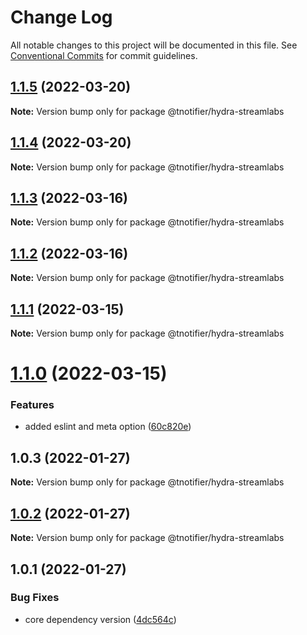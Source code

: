 # Change Log

All notable changes to this project will be documented in this file.
See [Conventional Commits](https://conventionalcommits.org) for commit guidelines.

## [1.1.5](https://github.com/tnotifier/hydra/compare/@tnotifier/hydra-streamlabs@1.1.4...@tnotifier/hydra-streamlabs@1.1.5) (2022-03-20)

**Note:** Version bump only for package @tnotifier/hydra-streamlabs





## [1.1.4](https://github.com/tnotifier/hydra/compare/@tnotifier/hydra-streamlabs@1.1.3...@tnotifier/hydra-streamlabs@1.1.4) (2022-03-20)

**Note:** Version bump only for package @tnotifier/hydra-streamlabs





## [1.1.3](https://github.com/tnotifier/hydra/compare/@tnotifier/hydra-streamlabs@1.1.2...@tnotifier/hydra-streamlabs@1.1.3) (2022-03-16)

**Note:** Version bump only for package @tnotifier/hydra-streamlabs





## [1.1.2](https://github.com/tnotifier/hydra/compare/@tnotifier/hydra-streamlabs@1.1.1...@tnotifier/hydra-streamlabs@1.1.2) (2022-03-16)

**Note:** Version bump only for package @tnotifier/hydra-streamlabs





## [1.1.1](https://github.com/tnotifier/hydra/compare/@tnotifier/hydra-streamlabs@1.1.0...@tnotifier/hydra-streamlabs@1.1.1) (2022-03-15)

**Note:** Version bump only for package @tnotifier/hydra-streamlabs





# [1.1.0](https://github.com/tnotifier/hydra/compare/@tnotifier/hydra-streamlabs@1.0.3...@tnotifier/hydra-streamlabs@1.1.0) (2022-03-15)


### Features

* added eslint and meta option ([60c820e](https://github.com/tnotifier/hydra/commit/60c820e6c53250cdf3d35925a269e2142e2e89cf))





## 1.0.3 (2022-01-27)

**Note:** Version bump only for package @tnotifier/hydra-streamlabs





## [1.0.2](https://github.com/tnotifier/hydra/compare/@tnotifier/hydra-streamlabs@1.0.1...@tnotifier/hydra-streamlabs@1.0.2) (2022-01-27)

**Note:** Version bump only for package @tnotifier/hydra-streamlabs





## 1.0.1 (2022-01-27)


### Bug Fixes

* core dependency version ([4dc564c](https://github.com/tnotifier/hydra/commit/4dc564cbff42c3780f0b32d1867a7dce97b27a28))
